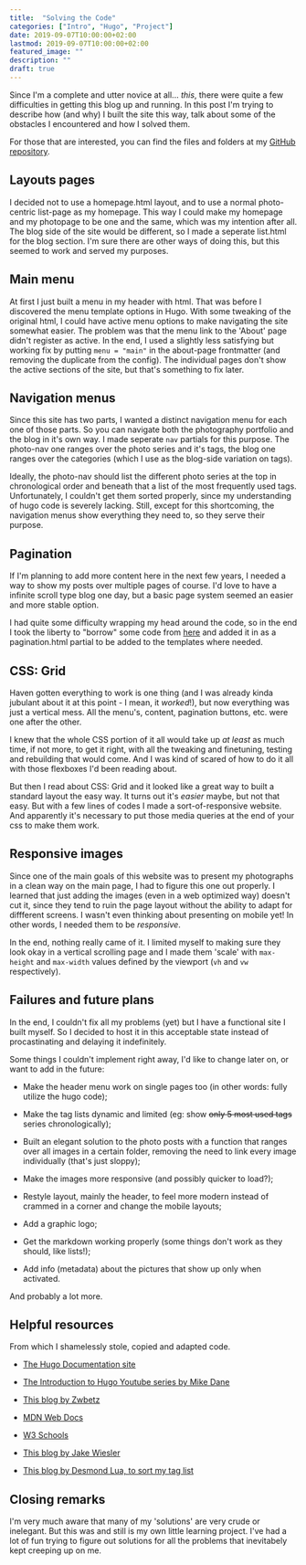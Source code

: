 ```yaml
---
title:  "Solving the Code"
categories: ["Intro", "Hugo", "Project"]
date: 2019-09-07T10:00:00+02:00
lastmod: 2019-09-07T10:00:00+02:00
featured_image: ""
description: ""
draft: true
---
```

Since I'm a complete and utter novice at all... *this*, there were quite a few difficulties in getting this blog up and running. In this post I'm trying to describe how (and why) I built the site this way, talk about some of the obstacles I encountered and how I solved them.

<!--more-->

For those that are interested, you can find the files and folders at my [GitHub repository](https://github.com/ArnoVdH/photoblog).

Layouts pages
-------------
I decided not to use a homepage.html layout, and to use a normal photo-centric list-page as my homepage. This way I could make my homepage and my photopage to be one and the same, which was my intention after all. The blog side of the site would be different, so I made a seperate list.html for the blog section. I'm sure there are other ways of doing this, but this seemed to work and served my purposes.

Main menu
---------
At first I just built a menu in my header with html. That was before I discovered the menu template options in Hugo. With some tweaking of the original html, I could have active menu options to make navigating the site somewhat easier. The problem was that the menu link to the 'About' page didn't register as active. In the end, I used a slightly less satisfying but working fix by putting `menu = "main"` in the about-page frontmatter (and removing the duplicate from the config). The individual pages don't show the active sections of the site, but that's something to fix later.

Navigation menus
----------------
Since this site has two parts, I wanted a distinct navigation menu for each one of those parts. So you can navigate both the photography portfolio and the blog in it's own way. I made seperate `nav` partials for this purpose. The photo-nav one ranges over the photo series and it's tags, the blog one ranges over the categories (which I use as the blog-side variation on tags).

Ideally, the photo-nav should list the different photo series at the top in chronological order and beneath that a list of the most frequently used tags. Unfortunately, I couldn't get them sorted properly, since my understanding of hugo code is severely lacking. Still, except for this shortcoming, the navigation menus show everything they need to, so they serve their purpose.

Pagination
----------
If I'm planning to add more content here in the next few years, I needed a way to show my posts over multiple pages of course. I'd love to have a infinite scroll type blog one day, but a basic page system seemed an easier and more stable option.

I had quite some difficulty wrapping my head around the code, so in the end I took the liberty to "borrow" some code from [here](https://glennmccomb.com/articles/how-to-build-custom-hugo-pagination/) and added it in as a pagination.html partial to be added to the templates where needed. 

CSS: Grid
---------
Haven gotten everything to work is one thing (and I was already kinda jubulant about it at this point - I mean, it *worked*!), but now everything was just a vertical mess. All the menu's, content, pagination buttons, etc. were one after the other.

I knew that the whole CSS portion of it all would take up *at least* as much time, if not more, to get it right, with all the tweaking and finetuning, testing and rebuilding that would come. And I was kind of scared of how to do it all with those flexboxes I'd been reading about.

But then I read about CSS: Grid and it looked like a great way to built a standard layout the easy way. It turns out it's *easier* maybe, but not that easy. But with a few lines of codes I made a sort-of-responsive website. And apparently it's necessary to put those media queries at the end of your css to make them work.

Responsive images
-----------------
Since one of the main goals of this website was to present my photographs in a clean way on the main page, I had to figure this one out properly. I learned that just adding the images (even in a web optimized way) doesn't cut it, since they tend to ruin the page layout without the ability to adapt for diffferent screens. I wasn't even thinking about presenting on mobile yet! In other words, I needed them to be *responsive*.

In the end, nothing really came of it. I limited myself to making sure they look okay in a vertical scrolling page and I made them 'scale' with `max-height` and `max-width` values defined by the viewport (`vh` and `vw` respectively).

Failures and future plans
-------------------------
In the end, I couldn't fix all my problems (yet) but I have a functional site I built myself. So I decided to host it in this acceptable state instead of procastinating and delaying it indefinitely.

Some things I couldn't implement right away, I'd like to change later on, or want to add in the future:

* Make the header menu work on single pages too (in other words: fully utilize the hugo code);

* Make the tag lists dynamic and limited (eg: show ~~only 5 most used tags~~ series chronologically);

* Built an elegant solution to the photo posts with a function that ranges over all images in a certain folder, removing the need to link every image individually (that's just sloppy);

* Make the images more responsive (and possibly quicker to load?);

* Restyle layout, mainly the header, to feel more modern instead of crammed in a corner and change the mobile layouts;

* Add a graphic logo;

* Get the markdown working properly (some things don't work as they should, like lists!);

* Add info (metadata) about the pictures that show up only when activated.


And probably a lot more.

Helpful resources
-----------------
From which I shamelessly stole, copied and adapted code.

* [The Hugo Documentation site](https://gohugo.io/documentation/)

* [The Introduction to Hugo Youtube series by Mike Dane](https://www.youtube.com/playlist?list=PLLAZ4kZ9dFpOnyRlyS-liKL5ReHDcj4G3)

* [This blog by Zwbetz](https://zwbetz.com/make-a-hugo-blog-from-scratch/)

* [MDN Web Docs](https://developer.mozilla.org/en-US/)

* [W3 Schools](https://www.w3schools.com/default.asp)

* [This blog by Jake Wiesler](https://www.jakewiesler.com/blog/hugo-taxonomies/)

* [This blog by Desmond Lua, to sort my tag list](https://code.luasoftware.com/tutorials/hugo/hugo-list-tags-sort-by-count/)

Closing remarks
---------------
I'm very much aware that many of my 'solutions' are very crude or inelegant. But this was and still is my own little learning project. I've had a lot of fun trying to figure out solutions for all the problems that inevitabely kept creeping up on me. 
